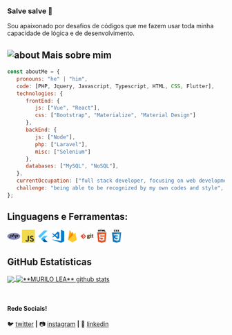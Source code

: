 ### Salve salve 👋

Sou apaixonado por desafios de códigos que me fazem usar toda minha capacidade de lógica e de desenvolvimento.

## <img width="45" alt="about" src="https://raw.github.com/elizarov/elizarov/master/about.png"> Mais sobre mim

```javascript
const aboutMe = {
   pronouns: "he" | "him",
   code: [PHP, Jquery, Javascript, Typescript, HTML, CSS, Flutter],
   technologies: {
      frontEnd: {
         js: ["Vue", "React"],
         css: ["Bootstrap", "Materialize", "Material Design"]
      },
      backEnd: {
         js: ["Node"],
         php: ["Laravel"],
         misc: ["Selenium"]
      },
      databases: ["MySQL", "NoSQL"],
   },
   currentOccupation: ["full stack developer, focusing on web development and some studies in flutter"],
   challenge: "being able to be recognized by my own codes and style",
};
```

## **Linguagens e Ferramentas:**  

<code><img height="30" src="https://raw.githubusercontent.com/github/explore/80688e429a7d4ef2fca1e82350fe8e3517d3494d/topics/php/php.png"></code>
<code><img height="30" src="https://raw.githubusercontent.com/github/explore/80688e429a7d4ef2fca1e82350fe8e3517d3494d/topics/javascript/javascript.png"></code>
<code><img height="30" src="https://raw.githubusercontent.com/github/explore/80688e429a7d4ef2fca1e82350fe8e3517d3494d/topics/flutter/flutter.png"></code>
<code><img height="30" src="https://raw.githubusercontent.com/github/explore/80688e429a7d4ef2fca1e82350fe8e3517d3494d/topics/visual-studio-code/visual-studio-code.png"></code>
<code><img height="30" src="https://raw.githubusercontent.com/github/explore/80688e429a7d4ef2fca1e82350fe8e3517d3494d/topics/firebase/firebase.png"></code>
<code><img height="30" src="https://raw.githubusercontent.com/github/explore/80688e429a7d4ef2fca1e82350fe8e3517d3494d/topics/git/git.png"></code>
<code><img height="30" src="https://raw.githubusercontent.com/github/explore/80688e429a7d4ef2fca1e82350fe8e3517d3494d/topics/html/html.png"></code>
<code><img height="30" src="https://raw.githubusercontent.com/github/explore/80688e429a7d4ef2fca1e82350fe8e3517d3494d/topics/css/css.png"></code>


## **GitHub Estatísticas**

<a href="https://github.com/muriloleal13">
  <img align="center" src="https://github-readme-stats.vercel.app/api/top-langs/?username=muriloleal13&theme=dracula&hide_langs_below=1" />
</a>

<a href="https://github.com/muriloleal13">
 <img align="center" src="https://github-readme-stats.vercel.app/api?username=muriloleal13&show_icons=true&theme=dracula&line_height=27" alt="**MURILO LEA** github stats"/>
</a>

[twitter]: https://twitter.com/mukkaL13
[instagram]: https://www.instagram.com/murilo.l13/
[linkedin]: https://www.linkedin.com/in/murilo-leal/
<br>

#### Rede Sociais!

🐦 [twitter][twitter] **|** 
📷 [instagram][instagram] **|** 
👔 [linkedin][linkedin]
